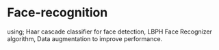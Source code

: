 # Face-recognition
using; Haar cascade classifier for face detection,
LBPH Face Recognizer algorithm,
Data augmentation to improve performance. 
